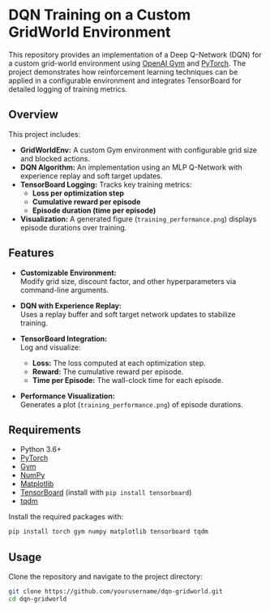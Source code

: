 # DQN Training on a Custom GridWorld Environment

This repository provides an implementation of a Deep Q-Network (DQN) for a custom grid-world environment using [OpenAI Gym](https://gym.openai.com/) and [PyTorch](https://pytorch.org/). The project demonstrates how reinforcement learning techniques can be applied in a configurable environment and integrates TensorBoard for detailed logging of training metrics.

## Overview

This project includes:
- **GridWorldEnv:** A custom Gym environment with configurable grid size and blocked actions.
- **DQN Algorithm:** An implementation using an MLP Q-Network with experience replay and soft target updates.
- **TensorBoard Logging:** Tracks key training metrics:
  - **Loss per optimization step**
  - **Cumulative reward per episode**
  - **Episode duration (time per episode)**
- **Visualization:** A generated figure (`training_performance.png`) displays episode durations over training.

## Features

- **Customizable Environment:**  
  Modify grid size, discount factor, and other hyperparameters via command-line arguments.
  
- **DQN with Experience Replay:**  
  Uses a replay buffer and soft target network updates to stabilize training.
  
- **TensorBoard Integration:**  
  Log and visualize:
  - **Loss:** The loss computed at each optimization step.
  - **Reward:** The cumulative reward per episode.
  - **Time per Episode:** The wall-clock time for each episode.
  
- **Performance Visualization:**  
  Generates a plot (`training_performance.png`) of episode durations.

## Requirements

- Python 3.6+
- [PyTorch](https://pytorch.org/)
- [Gym](https://github.com/openai/gym)
- [NumPy](https://numpy.org/)
- [Matplotlib](https://matplotlib.org/)
- [TensorBoard](https://www.tensorflow.org/tensorboard) (install with `pip install tensorboard`)
- [tqdm](https://github.com/tqdm/tqdm)

Install the required packages with:

```bash
pip install torch gym numpy matplotlib tensorboard tqdm
```

## Usage

Clone the repository and navigate to the project directory:
```bash
git clone https://github.com/yourusername/dqn-gridworld.git
cd dqn-gridworld
```
